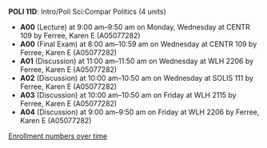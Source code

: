 **POLI 11D**: Intro/Poli Sci:Compar Politics (4 units)

- **A00** (Lecture) at 9:00 am–9:50 am on Monday, Wednesday at CENTR 109 by Ferree, Karen E (A05077282)
- **A00** (Final Exam) at 8:00 am–10:59 am on Wednesday at CENTR 109 by Ferree, Karen E (A05077282)
- **A01** (Discussion) at 11:00 am–11:50 am on Wednesday at WLH 2206 by Ferree, Karen E (A05077282)
- **A02** (Discussion) at 10:00 am–10:50 am on Wednesday at SOLIS 111 by Ferree, Karen E (A05077282)
- **A03** (Discussion) at 10:00 am–10:50 am on Friday at WLH 2115 by Ferree, Karen E (A05077282)
- **A04** (Discussion) at 9:00 am–9:50 am on Friday at WLH 2206 by Ferree, Karen E (A05077282)

[Enrollment numbers over time](./POLI11D.tsv)
